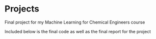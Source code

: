 # Projects
Final project for my Machine Learning for Chemical Engineers course

Included below is the final code as well as the final report for the project

